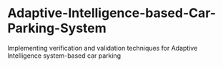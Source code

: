 # Adaptive-Intelligence-based-Car-Parking-System
Implementing verification and validation techniques for Adaptive Intelligence system-based car parking
